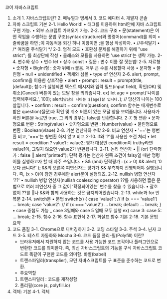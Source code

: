 코어 자바스크립트
  1. 소개
    1. 자바스크립트란?
    2. 매뉴얼과 명세서
    3. 코드 에디터
    4. 개발자 콘솔
  2. 자바 스크립트 기본
    2-1. Hello World!
        • <script> </script> 태그를 이용하여 html안에 자바 스크립트 구현 가능.
        • <script src="/path/to/script.js"></script> 외부 스크립트 가져오기 가능.
    2-2. 코드 구조
        • 문(statement)은 어떤 작업을 수행하는 문법 구조(syntax structure)와 명령어(command)를 의미
        • 줄바꿈을 하면 ;이 자동적용 되긴 하나 이왕이면 ;을 항상 작성하자.
        • //주석달기
        • /* 여러줄
           주석달기 */
    2-3. 엄격 모드
        • 호환성 문제를 해결하기 위해 "use strict"; 를 최상단에 작성
        • 클래스와 모듈을 사용하면 'use strict'는 생략 가능.
    2-4. 변수와 상수
        • 변수 let 
        • 상수 const
        • 질문 : 변수 이름 잘 짓는법!
    2-5. 자료형
        • 숫자형
        • BigInt형 : 숫자 뒤에 n 붙음. 매우 큰 수를 사용할때 사용
        • 문자형
        • 불린형
        • null
        • unidentified
        • 객체와 심볼
        • type of 연산자
    2-6. alert, prompt, confirm을 이용한 상호작용
        • alert
        • prompt : result = prompt(title, [default]); 
            함수가 실행되면 텍스트 메시지와 입력 필드(input field), 확인(OK) 및 취소(Cancel) 버튼이 있는 모달 창을 띄워줍니다.
            ex) let age = prompt('나이를 입력해주세요.', 100);
                alert(`당신의 나이는 ${age}살 입니다.`); // 당신의 나이는 100살입니다.
        • confirm : result = confirm(question);
            confirm 함수는 매개변수로 받은 question(질문)과 확인 및 취소 버튼이 있는 모달 창을 보여줍니다.
            사용자가 확인 버튼을 누르면 true, 그 외의 경우는 false를 반환합니다.
    2-7. 형 변환
        • 문자형으로 변환 : String(value)
        • 숫자형으로 변환 : Number(value)
        • 불린형으로 변환 : Boolean(vlaue)
    2-8. 기본 연산자와 수학
    2-9. 비교 연산자
        • '=='는 형변환 비교, '==='는 형변환 하지 않고 비교
    2-10. if와 '?'를 사용한 조건 처리
        • let result = condition ? value1 : value2; 
          평가 대상인 condition이 truthy라면 value1이, 그렇지 않으면 value2가 반환됩니다.
    2-11. 논리 연산자
        • || (or)
          단락평가 : false || alert("printed");
          단락 평가는 연산자 왼쪽 조건이 falsy일 때만 명령어를 실행하고자 할 때 자주 쓰입니다.
        • && (and)
          단락평가 : (x > 0) && alert( '0보다 큽니다!' );
          &&의 오른쪽 피연산자는 평가가 && 우측까지 진행되어야 실행됩니다. 즉, (x > 0)이 참인 경우에만 alert문이 실행되죠.
    2-12. nullish 병합 연산자 '??'
        • nullish 병합 연산자(nullish coalescing operator) ??를 사용하면 짧은 문법으로 여러 피연산자 중 그 값이 ‘확정되어있는’ 변수를 찾을 수 있습니다.
        • 괄호 없이 ??를 ||나 &&와 함께 사용하는 것은 금지되어있습니다.
    2-13. while과 for 반복문
    2-14. switch문
        • 문법 
          switch(x) {
            case 'value1':  // if (x === 'value1')
              ...
              break;
            case 'value2':  // if (x === 'value2')
              ...
              break;
            default:
              ...
              break;
          }
        • case 중첩도 가능 _ case 3일때와 case 5 일때 모두 실행
          ex) case 3:
              case 5:
                ...
                break;
    2-15. 함수
    2-16. 함수 표현식
    2-17. 화살표 함수 기본
    2-18. 기본 문법 요약
  3. 코드 품질
    3-1. Chrome으로 디버깅하기
    3-2. 코딩 스타일
    3-3. 주석
    3-4. 닌자 코드
    3-5. 테스트 자동화와 Mocha
    3-6. 코드 품질
      폴리-필(Polyfill) 이란?
      - 브라우저에서 지원하지 않는 코드를 사용 가능한 코드 조각이나 플러그인으로 변환한 코드를 의미한다.
        즉, 최신 자바스크립트의 기능을 구식 자바스크립트 코드로 똑같이 구현한 코드를 의미함.
      바벨(babel)
      - 트랜스파일러(transplier), 모던 자바스크립트를 구 표준을 준수하는 코드로 변환.
      - 주요역할
      1. 트랜스파일러 : 코드를 재작성함
      2. 폴리필(core js, polyfill.io)
  4. 객체: 기본
     4-1. 객체
     
      
      

          
        
